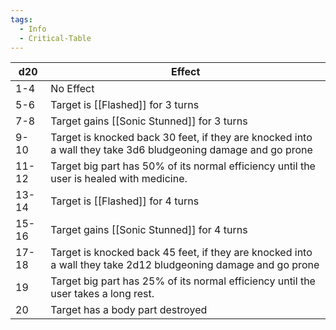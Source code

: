 ```yaml
---
tags:
  - Info
  - Critical-Table
---
```


| d20   | Effect                                                                                                         |
| ----- | -------------------------------------------------------------------------------------------------------------- |
| 1-4   | No Effect                                                                                                      |
| 5-6   | Target is [[Flashed]] for 3 turns                                                                              |
| 7-8   | Target gains [[Sonic Stunned]] for 3 turns                                                                     |
| 9-10  | Target is knocked back 30 feet, if they are knocked into a wall they take 3d6 bludgeoning damage and go prone  |
| 11-12 | Target big part has 50% of its normal efficiency until the user is healed with medicine.                       |
| 13-14 | Target is [[Flashed]] for 4 turns                                                                              |
| 15-16 | Target gains [[Sonic Stunned]] for 4 turns                                                                     |
| 17-18 | Target is knocked back 45 feet, if they are knocked into a wall they take 2d12 bludgeoning damage and go prone |
| 19    | Target big part has 25% of its normal efficiency until the user takes a long rest.                             |
| 20    | Target has a body part destroyed                                                                               |
